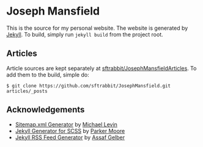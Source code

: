 Joseph Mansfield
================

This is the source for my personal website. The website is generated by [Jekyll](http://jekyllrb.com/). To build, simply run `jekyll build` from the project root.

Articles
--------

Article sources are kept separately at [sftrabbit/JosephMansfieldArticles](https://github.com/sftrabbit/JosephMansfieldArticles). To add them to the build, simple do:

    $ git clone https://github.com/sftrabbit/JosephMansfield.git articles/_posts

Acknowledgements
----------------

- [Sitemap.xml Generator](https://github.com/kinnetica/jekyll-plugins) by [Michael Levin](http://www.kinnetica.com/)
- [Jekyll Generator for SCSS](https://gist.github.com/parkr/2874934) by [Parker Moore](http://parkermoore.de/)
- [Jekyll RSS Feed Generator](https://github.com/agelber/jekyll-rss) by [Assaf Gelber](http://agelber.com/)
